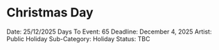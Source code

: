 # Christmas Day

Date: 25/12/2025
Days To Event: 65
Deadline: December 4, 2025
Artist: Public Holiday
Sub-Category: Holiday
Status: TBC